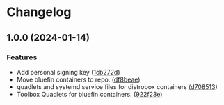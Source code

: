 # Changelog

## 1.0.0 (2024-01-14)


### Features

* Add personal signing key ([1cb272d](https://github.com/stoeps13/toolboxes/commit/1cb272d250bcbda604f71b3f85c81b2b7cf2a16c))
* Move bluefin containers to repo. ([df8beae](https://github.com/stoeps13/toolboxes/commit/df8beae7777d4ddc9b5ff3e1add1a552fd8167ee))
* quadlets and systemd service files for distrobox containers ([d708513](https://github.com/stoeps13/toolboxes/commit/d7085131c8361f8c2d24dd088d5e24f513957d8d))
* Toolbox Quadlets for bluefin containers. ([922f23e](https://github.com/stoeps13/toolboxes/commit/922f23e0b7fe044f8da8fa4193dd262c830b88bf))
